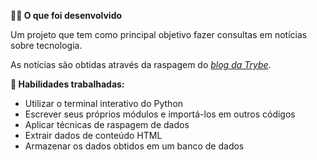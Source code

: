 
<strong>👨‍💻 O que foi desenvolvido</strong>

  Um projeto que tem como principal objetivo fazer consultas em notícias sobre tecnologia.

  As notícias são obtidas através da raspagem do [_blog da Trybe_](https://blog.betrybe.com).

<strong>🚵 Habilidades trabalhadas:</strong>
<ul>
<li>Utilizar o terminal interativo do Python</li>
<li>Escrever seus próprios módulos e importá-los em outros códigos</li>
<li>Aplicar técnicas de raspagem de dados</li>
<li>Extrair dados de conteúdo HTML</li>
<li>Armazenar os dados obtidos em um banco de dados</li>
</ul>

